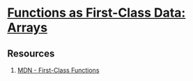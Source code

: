 # [Functions as First-Class Data: Arrays](https://learn.co/tracks/online-software-engineering-structured/front-end-web-programming/recognizing-javascript-events/fns-as-first-class-data-array-o-functions)

## Resources

1. [MDN - First-Class Functions](https://developer.mozilla.org/en-US/docs/Glossary/First-class_Function)

